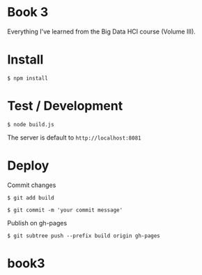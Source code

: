 # Book 3

Everything I've learned from the Big Data HCI course (Volume III).

# Install

    $ npm install

# Test / Development

    $ node build.js

The server is default to `http://localhost:8081`

# Deploy

Commit changes

    $ git add build

    $ git commit -m 'your commit message'

Publish on gh-pages

    $ git subtree push --prefix build origin gh-pages
# book3
